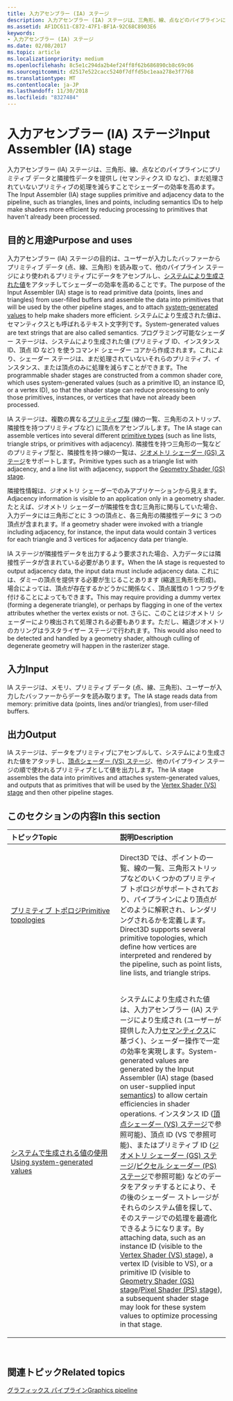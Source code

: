 ```yaml
---
title: 入力アセンブラー (IA) ステージ
description: 入力アセンブラー (IA) ステージは、三角形、線、点などのパイプラインにプリミティブ データと隣接性データを提供し (セマンティクス ID など)、まだ処理されていないプリミティブの処理を減らすことでシェーダーの効率を高めます。
ms.assetid: AF1DC611-C872-47F1-BF1A-92C68C8903E6
keywords:
- 入力アセンブラー (IA) ステージ
ms.date: 02/08/2017
ms.topic: article
ms.localizationpriority: medium
ms.openlocfilehash: 8c5e1c294da2b4ef24ff8f62b686890cb8c69c06
ms.sourcegitcommit: d2517e522cacc5240f7dffd5bc1eaa278e3f7768
ms.translationtype: MT
ms.contentlocale: ja-JP
ms.lasthandoff: 11/30/2018
ms.locfileid: "8327484"
---
```

# <a name="input-assembler-ia-stage"></a><span data-ttu-id="20909-104">入力アセンブラー (IA) ステージ</span><span class="sxs-lookup"><span data-stu-id="20909-104">Input Assembler (IA) stage</span></span>


<span data-ttu-id="20909-105">入力アセンブラー (IA) ステージは、三角形、線、点などのパイプラインにプリミティブ データと隣接性データを提供し (セマンティクス ID など)、まだ処理されていないプリミティブの処理を減らすことでシェーダーの効率を高めます。</span><span class="sxs-lookup"><span data-stu-id="20909-105">The Input Assembler (IA) stage supplies primitive and adjacency data to the pipeline, such as triangles, lines and points, including semantics IDs to help make shaders more efficient by reducing processing to primitives that haven't already been processed.</span></span>

## <a name="span-idpurpose-and-usesspanspan-idpurpose-and-usesspanspan-idpurpose-and-usesspanpurpose-and-uses"></a><span data-ttu-id="20909-106"><span id="Purpose-and-uses"></span><span id="purpose-and-uses"></span><span id="PURPOSE-AND-USES"></span>目的と用途</span><span class="sxs-lookup"><span data-stu-id="20909-106"><span id="Purpose-and-uses"></span><span id="purpose-and-uses"></span><span id="PURPOSE-AND-USES"></span>Purpose and uses</span></span>


<span data-ttu-id="20909-107">入力アセンブラー (IA) ステージの目的は、ユーザーが入力したバッファーからプリミティブ データ (点、線、三角形) を読み取って、他のパイプライン ステージにより使われるプリミティブにデータをアセンブルし、[システムにより生成された値](https://msdn.microsoft.com/library/windows/desktop/bb509647)をアタッチしてシェーダーの効率を高めることです。</span><span class="sxs-lookup"><span data-stu-id="20909-107">The purpose of the Input Assembler (IA) stage is to read primitive data (points, lines and triangles) from user-filled buffers and assemble the data into primitives that will be used by the other pipeline stages, and to attach [system-generated values](https://msdn.microsoft.com/library/windows/desktop/bb509647) to help make shaders more efficient.</span></span> <span data-ttu-id="20909-108">システムにより生成された値は、セマンティクスとも呼ばれるテキスト文字列です。</span><span class="sxs-lookup"><span data-stu-id="20909-108">System-generated values are text strings that are also called semantics.</span></span> <span data-ttu-id="20909-109">プログラミング可能なシェーダー ステージは、システムにより生成された値 (プリミティブ ID、インスタンス ID、頂点 ID など) を使うコマンド シェーダー コアから作成されます。これにより、シェーダー ステージは、まだ処理されていないそれらのプリミティブ、インスタンス、または頂点のみに処理を減らすことができます。</span><span class="sxs-lookup"><span data-stu-id="20909-109">The programmable shader stages are constructed from a common shader core, which uses system-generated values (such as a primitive ID, an instance ID, or a vertex ID), so that the shader stage can reduce processing to only those primitives, instances, or vertices that have not already been processed.</span></span>

<span data-ttu-id="20909-110">IA ステージは、複数の異なる[プリミティブ型](primitive-topologies.md) (線の一覧、三角形のストリップ、隣接性を持つプリミティブなど) に頂点をアセンブルします。</span><span class="sxs-lookup"><span data-stu-id="20909-110">The IA stage can assemble vertices into several different [primitive types](primitive-topologies.md) (such as line lists, triangle strips, or primitives with adjacency).</span></span> <span data-ttu-id="20909-111">隣接性を持つ三角形の一覧などのプリミティブ型と、隣接性を持つ線の一覧は、[ジオメトリ シェーダー (GS) ステージ](geometry-shader-stage--gs-.md)をサポートします。</span><span class="sxs-lookup"><span data-stu-id="20909-111">Primitive types such as a triangle list with adjacency, and a line list with adjacency, support the [Geometry Shader (GS) stage](geometry-shader-stage--gs-.md).</span></span>

<span data-ttu-id="20909-112">隣接性情報は、ジオメトリ シェーダーでのみアプリケーションから見えます。</span><span class="sxs-lookup"><span data-stu-id="20909-112">Adjacency information is visible to an application only in a geometry shader.</span></span> <span data-ttu-id="20909-113">たとえば、ジオメトリ シェーダーが隣接性を含む三角形に関与していた場合、入力データには三角形ごとに 3 つの頂点と、各三角形の隣接性データに 3 つの頂点が含まれます。</span><span class="sxs-lookup"><span data-stu-id="20909-113">If a geometry shader were invoked with a triangle including adjacency, for instance, the input data would contain 3 vertices for each triangle and 3 vertices for adjacency data per triangle.</span></span>

<span data-ttu-id="20909-114">IA ステージが隣接性データを出力するよう要求された場合、入力データには隣接性データが含まれている必要があります。</span><span class="sxs-lookup"><span data-stu-id="20909-114">When the IA stage is requested to output adjacency data, the input data must include adjacency data.</span></span> <span data-ttu-id="20909-115">これには、ダミーの頂点を提供する必要が生じることあります (縮退三角形を形成)。場合によっては、頂点が存在するかどうかに関係なく、頂点属性の 1 つフラグを付けることによってもできます。</span><span class="sxs-lookup"><span data-stu-id="20909-115">This may require providing a dummy vertex (forming a degenerate triangle), or perhaps by flagging in one of the vertex attributes whether the vertex exists or not.</span></span> <span data-ttu-id="20909-116">さらに、このことはジオメトリ シェーダーにより検出されて処理される必要もあります。ただし、縮退ジオメトリのカリングはラスタライザー ステージで行われます。</span><span class="sxs-lookup"><span data-stu-id="20909-116">This would also need to be detected and handled by a geometry shader, although culling of degenerate geometry will happen in the rasterizer stage.</span></span>

## <a name="span-idinputspanspan-idinputspanspan-idinputspaninput"></a><span data-ttu-id="20909-117"><span id="Input"></span><span id="input"></span><span id="INPUT"></span>入力</span><span class="sxs-lookup"><span data-stu-id="20909-117"><span id="Input"></span><span id="input"></span><span id="INPUT"></span>Input</span></span>


<span data-ttu-id="20909-118">IA ステージは、メモリ、プリミティブ データ (点、線、三角形)、ユーザーが入力したバッファーからデータを読み取ります。</span><span class="sxs-lookup"><span data-stu-id="20909-118">The IA stage reads data from memory: primitive data (points, lines and/or triangles), from user-filled buffers.</span></span>

## <a name="span-idoutputspanspan-idoutputspanspan-idoutputspanoutput"></a><span data-ttu-id="20909-119"><span id="Output"></span><span id="output"></span><span id="OUTPUT"></span>出力</span><span class="sxs-lookup"><span data-stu-id="20909-119"><span id="Output"></span><span id="output"></span><span id="OUTPUT"></span>Output</span></span>


<span data-ttu-id="20909-120">IA ステージは、データをプリミティブにアセンブルして、システムにより生成された値をアタッチし、[頂点シェーダー (VS) ステージ](vertex-shader-stage--vs-.md)、他のパイプライン ステージの順で使われるプリミティブとして値を出力します。</span><span class="sxs-lookup"><span data-stu-id="20909-120">The IA stage assembles the data into primitives and attaches system-generated values, and outputs that as primitives that will be used by the [Vertex Shader (VS) stage](vertex-shader-stage--vs-.md) and then other pipeline stages.</span></span>

## <a name="span-idin-this-sectionspanin-this-section"></a><span data-ttu-id="20909-121"><span id="in-this-section"></span>このセクションの内容</span><span class="sxs-lookup"><span data-stu-id="20909-121"><span id="in-this-section"></span>In this section</span></span>


<table>
<colgroup>
<col width="50%" />
<col width="50%" />
</colgroup>
<thead>
<tr class="header">
<th align="left"><span data-ttu-id="20909-122">トピック</span><span class="sxs-lookup"><span data-stu-id="20909-122">Topic</span></span></th>
<th align="left"><span data-ttu-id="20909-123">説明</span><span class="sxs-lookup"><span data-stu-id="20909-123">Description</span></span></th>
</tr>
</thead>
<tbody>
<tr class="odd">
<td align="left"><p><a href="primitive-topologies.md"><span data-ttu-id="20909-124">プリミティブ トポロジ</span><span class="sxs-lookup"><span data-stu-id="20909-124">Primitive topologies</span></span></a></p></td>
<td align="left"><p><span data-ttu-id="20909-125">Direct3D では、ポイントの一覧、線の一覧、三角形ストリップなどのいくつかのプリミティブ トポロジがサポートされており、パイプラインにより頂点がどのように解釈され、レンダリングされるかを定義します。</span><span class="sxs-lookup"><span data-stu-id="20909-125">Direct3D supports several primitive topologies, which define how vertices are interpreted and rendered by the pipeline, such as point lists, line lists, and triangle strips.</span></span></p></td>
</tr>
<tr class="even">
<td align="left"><p><a href="using-system-generated-values.md"><span data-ttu-id="20909-126">システムで生成される値の使用</span><span class="sxs-lookup"><span data-stu-id="20909-126">Using system-generated values</span></span></a></p></td>
<td align="left"><p><span data-ttu-id="20909-127">システムにより生成された値は、入力アセンブラー (IA) ステージにより生成され (ユーザーが提供した入力<a href="https://msdn.microsoft.com/library/windows/desktop/bb509647">セマンティクス</a>に基づく)、シェーダー操作で一定の効率を実現します。</span><span class="sxs-lookup"><span data-stu-id="20909-127">System-generated values are generated by the Input Assembler (IA) stage (based on user-supplied input <a href="https://msdn.microsoft.com/library/windows/desktop/bb509647">semantics</a>) to allow certain efficiencies in shader operations.</span></span> <span data-ttu-id="20909-128">インスタンス ID (<a href="vertex-shader-stage--vs-.md">頂点シェーダー (VS) ステージ</a>で参照可能)、頂点 ID (VS で参照可能)、またはプリミティブ ID (<a href="geometry-shader-stage--gs-.md">ジオメトリ シェーダー (GS) ステージ</a>/<a href="pixel-shader-stage--ps-.md">ピクセル シェーダー (PS) ステージ</a>で参照可能) などのデータをアタッチするとにより、その後のシェーダー ストレージがそれらのシステム値を探して、そのステージでの処理を最適化できるようになります。</span><span class="sxs-lookup"><span data-stu-id="20909-128">By attaching data, such as an instance ID (visible to the <a href="vertex-shader-stage--vs-.md">Vertex Shader (VS) stage</a>), a vertex ID (visible to VS), or a primitive ID (visible to <a href="geometry-shader-stage--gs-.md">Geometry Shader (GS) stage</a>/<a href="pixel-shader-stage--ps-.md">Pixel Shader (PS) stage</a>), a subsequent shader stage may look for these system values to optimize processing in that stage.</span></span></p></td>
</tr>
</tbody>
</table>

 

## <a name="span-idrelated-topicsspanrelated-topics"></a><span data-ttu-id="20909-129"><span id="related-topics"></span>関連トピック</span><span class="sxs-lookup"><span data-stu-id="20909-129"><span id="related-topics"></span>Related topics</span></span>


[<span data-ttu-id="20909-130">グラフィックス パイプライン</span><span class="sxs-lookup"><span data-stu-id="20909-130">Graphics pipeline</span></span>](graphics-pipeline.md)

 

 




